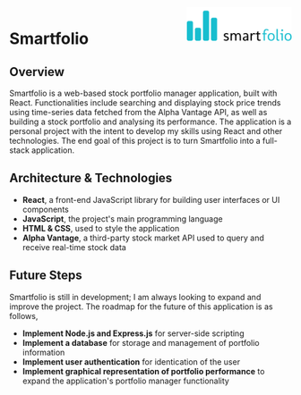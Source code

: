 <img src="./src/images/logo.png" alt="logo" title="SmartFolio" align="right" height="60" />

# Smartfolio

## Overview

Smartfolio is a web-based stock portfolio manager application, built with React. Functionalities include searching and displaying 
stock price trends using time-series data fetched from the Alpha Vantage API, as well as building a stock portfolio and analysing 
its performance. The application is a personal project with the intent to develop my skills using React and other technologies. 
The end goal of this project is to turn Smartfolio into a full-stack application.

## Architecture & Technologies

- **React**, a front-end JavaScript library for building user interfaces or UI components
- **JavaScript**, the project's main programming language
- **HTML & CSS**,  used to style the application
- **Alpha Vantage**,  a third-party stock market API used to query and receive real-time stock data

## Future Steps

Smartfolio is still in development; I am always looking to expand and improve the project. The roadmap for the future of 
this application is as follows,

- **Implement Node.js and Express.js** for server-side scripting
- **Implement a database** for storage and management of portfolio information
- **Implement user authentication** for identication of the user
- **Implement graphical representation of portfolio performance** to expand the application's portfolio manager functionality

